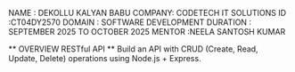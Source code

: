 NAME : DEKOLLU KALYAN BABU 
COMPANY: CODETECH IT SOLUTIONS
ID :CT04DY2570
DOMAIN : SOFTWARE DEVELOPMENT 
DURATION : SEPTEMBER 2025 TO OCTOBER 2025
MENTOR :NEELA SANTOSH KUMAR 

** OVERVIEW RESTful API **
Build an API with CRUD (Create, Read, Update, Delete) operations using Node.js + Express.
